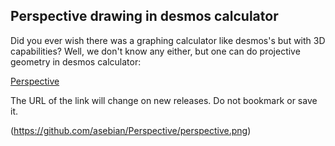 ## Perspective drawing in desmos calculator
Did you ever wish there was a graphing calculator like desmos's but with 3D capabilities? 
Well, we don't know any either, but one can do projective geometry in desmos calculator:

[Perspective](https://www.desmos.com/calculator/gh7mq42f3h)

The URL of the link will change on new releases. Do not bookmark or save it.

(https://github.com/asebian/Perspective/perspective.png)
